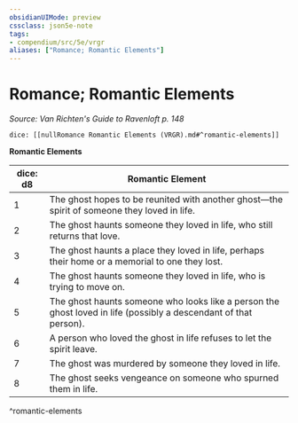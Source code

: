 ```yaml
---
obsidianUIMode: preview
cssclass: json5e-note
tags:
- compendium/src/5e/vrgr
aliases: ["Romance; Romantic Elements"]
---
```

# Romance; Romantic Elements
*Source: Van Richten's Guide to Ravenloft p. 148* 

`dice: [[nullRomance Romantic Elements (VRGR).md#^romantic-elements]]`

**Romantic Elements**

| dice: d8 | Romantic Element |
|----------|------------------|
| 1 | The ghost hopes to be reunited with another ghost—the spirit of someone they loved in life. |
| 2 | The ghost haunts someone they loved in life, who still returns that love. |
| 3 | The ghost haunts a place they loved in life, perhaps their home or a memorial to one they lost. |
| 4 | The ghost haunts someone they loved in life, who is trying to move on. |
| 5 | The ghost haunts someone who looks like a person the ghost loved in life (possibly a descendant of that person). |
| 6 | A person who loved the ghost in life refuses to let the spirit leave. |
| 7 | The ghost was murdered by someone they loved in life. |
| 8 | The ghost seeks vengeance on someone who spurned them in life. |
^romantic-elements